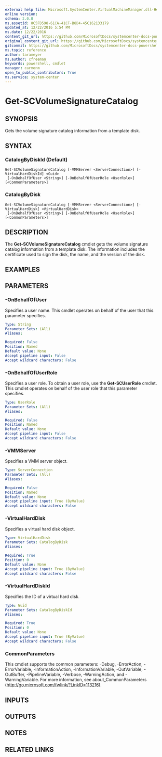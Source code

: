 ```yaml
---
external help file: Microsoft.SystemCenter.VirtualMachineManager.dll-Help.xml
online version: 
schema: 2.0.0
ms.assetid: 8C5FD598-61CA-41CF-B8D4-45C162133179
updated_at: 12/22/2016 5:54 PM
ms.date: 12/22/2016
content_git_url: https://github.com/MicrosoftDocs/systemcenter-docs-powershell/blob/live/systemcenter-cmdlets/SystemCenter2016/VirtualMachineManager/vlatest/Get-SCVolumeSignatureCatalog.md
original_content_git_url: https://github.com/MicrosoftDocs/systemcenter-docs-powershell/blob/live/systemcenter-cmdlets/SystemCenter2016/VirtualMachineManager/vlatest/Get-SCVolumeSignatureCatalog.md
gitcommit: https://github.com/MicrosoftDocs/systemcenter-docs-powershell/blob/17c3a51bd892aad46c731d9f381f0704b4815004/systemcenter-cmdlets/SystemCenter2016/VirtualMachineManager/vlatest/Get-SCVolumeSignatureCatalog.md
ms.topic: reference
author: tarameyer
ms.author: cfreeman
keywords: powershell, cmdlet
manager: carmonm
open_to_public_contributors: True
ms.service: system-center
---
```


# Get-SCVolumeSignatureCatalog

## SYNOPSIS
Gets the volume signature catalog information from a template disk.

## SYNTAX

### CatalogByDiskId (Default)
```
Get-SCVolumeSignatureCatalog [-VMMServer <ServerConnection>] [-VirtualHardDiskId] <Guid>
 [-OnBehalfOfUser <String>] [-OnBehalfOfUserRole <UserRole>] [<CommonParameters>]
```

### CatalogByDisk
```
Get-SCVolumeSignatureCatalog [-VMMServer <ServerConnection>] [-VirtualHardDisk] <VirtualHardDisk>
 [-OnBehalfOfUser <String>] [-OnBehalfOfUserRole <UserRole>] [<CommonParameters>]
```

## DESCRIPTION
The **Get-SCVolumeSignatureCatalog** cmdlet gets the volume signature catalog information from a template disk.
The information includes the certificate used to sign the disk, the name, and the version of the disk.

## EXAMPLES


## PARAMETERS

### -OnBehalfOfUser
Specifies a user name.
This cmdlet operates on behalf of the user that this parameter specifies.

```yaml
Type: String
Parameter Sets: (All)
Aliases: 

Required: False
Position: Named
Default value: None
Accept pipeline input: False
Accept wildcard characters: False
```

### -OnBehalfOfUserRole
Specifies a user role.
To obtain a user role, use the **Get-SCUserRole** cmdlet.
This cmdlet operates on behalf of the user role that this parameter specifies.

```yaml
Type: UserRole
Parameter Sets: (All)
Aliases: 

Required: False
Position: Named
Default value: None
Accept pipeline input: False
Accept wildcard characters: False
```

### -VMMServer
Specifies a VMM server object.

```yaml
Type: ServerConnection
Parameter Sets: (All)
Aliases: 

Required: False
Position: Named
Default value: None
Accept pipeline input: True (ByValue)
Accept wildcard characters: False
```

### -VirtualHardDisk
Specifies a virtual hard disk object.

```yaml
Type: VirtualHardDisk
Parameter Sets: CatalogByDisk
Aliases: 

Required: True
Position: 0
Default value: None
Accept pipeline input: True (ByValue)
Accept wildcard characters: False
```

### -VirtualHardDiskId
Specifies the ID of a virtual hard disk.

```yaml
Type: Guid
Parameter Sets: CatalogByDiskId
Aliases: 

Required: True
Position: 0
Default value: None
Accept pipeline input: True (ByValue)
Accept wildcard characters: False
```

### CommonParameters
This cmdlet supports the common parameters: -Debug, -ErrorAction, -ErrorVariable, -InformationAction, -InformationVariable, -OutVariable, -OutBuffer, -PipelineVariable, -Verbose, -WarningAction, and -WarningVariable. For more information, see about_CommonParameters (http://go.microsoft.com/fwlink/?LinkID=113216).

## INPUTS

## OUTPUTS

## NOTES

## RELATED LINKS

